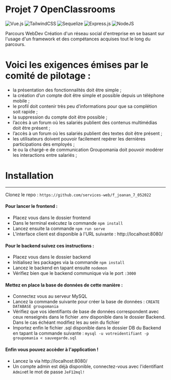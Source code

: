 # Projet 7 OpenClassrooms
	

![Vue.js](https://img.shields.io/badge/vuejs-framework%20frontend-green)
![TailwindCSS](https://img.shields.io/badge/Tailwind-framework%20CSS-blue)
![Sequelize](https://img.shields.io/badge/sequelise-ORM-informational)
![Express.js](https://img.shields.io/badge/Express.js-Applications--Web-9cf)
![NodeJS](https://img.shields.io/badge/Node--JS-environnement%20d'ex%C3%A9cution%20JavaScript-yellowgreen)

Parcours WebDev
Création d'un réseau social d'entreprise en se basant sur l'usage d'un framework et des compétances acquises tout le long du parcours. 

 
# Voici les exigences émises par le comité de pilotage :

* la présentation des fonctionnalités doit être simple ;
* la création d’un compte doit être simple et possible depuis un téléphone mobile ;
* le profil doit contenir très peu d’informations pour que sa complétion soit rapide ;
* la suppression du compte doit être possible ;
* l’accès à un forum où les salariés publient des contenus multimédias doit être présent ;
* l’accès à un forum où les salariés publient des textes doit être présent ;
* les utilisateurs doivent pouvoir facilement repérer les dernières participations des employés ;
* le ou la chargé-e de communication Groupomania doit pouvoir modérer les interactions entre
salariés ;

# Installation  
***
Clonez le repo : `https://github.com/services-web/f_joanan_7_052022` 

#### Pour lancer le frontend : 
* Placez vous dans le dossier frontend
* Dans le terminal exécutez la commande `npm install`
* Lancez ensuite la commande `npm run serve`
* L'interface client est disponible à l'URL suivante : http://localhost:8080/

#### Pour le backend suivez ces instructions :
* Placez vous dans le dossier backend
* Initialisez les packages via la commande `npm install`
* Lancez le backend en tapant ensuite `nodemon`
* Vérifiez bien que le backend communique via le port `:3000`

#### Mettez en place la base de données de cette manière :
* Connectez vous au serveur MySQL
* Lancez la commande suivante pour créer la base de données : `CREATE DATABASE groupomania`
* Vérifiez que vos identifiants de base de données correspondent avec ceux renseignés dans le fichier .env disponible dans le dossier Backend. Dans le cas échéant modifiez les au sein du fichier
* Importez enfin le fichier .sql disponible dans le dossier DB du Backend en tapant la commande suivante : `mysql -u votreidentifiant -p groupomania < sauvegarde.sql`

#### Enfin vous pouvez accèder à l'application ! 
* Lancez la via http://localhost:8080/
* Un compte admin est déjà disponible, connectez-vous avec l'identifiant `Admin`et le mot de passe `JeF12mql!`
